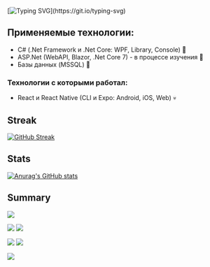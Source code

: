 [![Typing SVG](https://readme-typing-svg.demolab.com?font=Press+Start+2P&size=16&pause=1000&color=38F7AF&background=FFFFFF00&center=true&vCenter=true&width=1000&lines=%D0%9F%D1%80%D0%B8%D0%B2%D0%B5%D1%82!+%D0%9C%D0%B5%D0%BD%D1%8F+%D0%B7%D0%BE%D0%B2%D1%83%D1%82+%D0%98%D0%BB%D1%8C%D1%8F.)](https://git.io/typing-svg)

## Применяемые технологии:
- C# (.Net Framework и .Net Core: WPF, Library, Console) :monocle_face:
- ASP.Net (WebAPI, Blazor, .Net Core 7) - в процессе изучения :monocle_face:
- Базы данных (MSSQL) :space_invader:
### Технологии с которыми работал:
- React и React Native (CLI и Expo: Android, iOS, Web) :skull:

## Streak

[![GitHub Streak](http://github-readme-streak-stats.herokuapp.com?user=L3GEND-AI&theme=dark&hide_border=true&locale=ru&card_width=1100&background=60%2C000000%2C2D929C&fire=34FFAD&ring=388E7F)](https://git.io/streak-stats)

## Stats

[![Anurag's GitHub stats](https://github-readme-stats.vercel.app/api?username=L3GEND-AI&theme=tokyonight)](https://github.com/anuraghazra/github-readme-stats) 

## Summary

![](http://github-profile-summary-cards.vercel.app/api/cards/profile-details?username=L3GEND-AI&theme=2077)

![](http://github-profile-summary-cards.vercel.app/api/cards/repos-per-language?username=L3GEND-AI&theme=2077) ![](https://github-profile-summary-cards.vercel.app/api/cards/repos-per-language?username=L3GEND-AI&theme=2077)

![](https://github-profile-summary-cards.vercel.app/api/cards/stats?username=L3GEND-AI&theme=2077) ![](https://github-profile-summary-cards.vercel.app/api/cards/productive-time?username=L3GEND-AI&theme=2077)


![](https://komarev.com/ghpvc/?username=L3GEND-AI)

<!---
L3GEND-AI/L3GEND-AI is a ✨ special ✨ repository because its `README.md` (this file) appears on your GitHub profile.
You can click the Preview link to take a look at your changes.
--->
